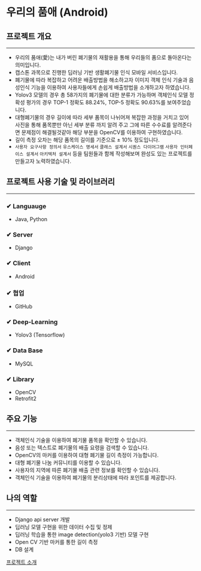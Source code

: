 # 우리의 품애 (Android)

## 프로젝트 개요

---

- 우리의 품애(愛)는 내가 버린 폐기물의 재활용을 통해 우리들의 품으로 돌아온다는 의미입니다.
- 캡스톤 과목으로 진행한 딥러닝 기반 생활폐기물 인식 모바일 서비스입니다.
- 폐기물에 따라 복잡하고 어려운 배출방법을 해소하고자 이미지 객체 인식 기술과 음성인식 기능을 이용하여 사용자들에게 손쉽게 배출방법을 소개하고자 하였습니다.
- Yolov3 모델의 경우 총 58가지의 폐기물에 대한 분류가 가능하며 객체인식 모델 정확성 평가의 경우 TOP-1 정확도 88.24%, TOP-5 정확도 90.63%를 보여주었습니다.
- 대형폐기물의 경우 길이에 따라 세부 품목이 나뉘어져 복잡한 과정을 거치고 있어 사진을 통해 품목뿐만 아닌 세부 분류 까지 알려 주고 그에 따른 수수료를 알려준다면 문제점이 해결될것같아 해당 부분을 OpenCV를 이용하여 구현하였습니다.
- 길이 측정 오차는 해당 품목의 길이를 기준으로 ± 10% 정도입니다.
- `사용자 요구사항 정의서` `유스케이스 명세서` `클래스 설계서` `시퀀스 다이어그램` `사용자 인터페이스 설계서` `아키텍처 설계서` 등을 팀원들과 함께 작성해보며 완성도 있는 프로젝트를 만들고자 노력하였습니다.

## 프로젝트 사용 기술 및 라이브러리

---

### ✔ Languauge

- Java, Python

### ✔ Server

- Django

### ✔ Client

- Android

### ✔ 협업

- GitHub

### ✔ Deep-Learning

- Yolov3 (Tensorflow)

### ✔ Data Base

- MySQL

### ✔ Library

- OpenCV
- Retrofit2

## 주요 기능

---

- 객체인식 기술을 이용하여 폐기물 품목을 확인할 수 있습니다.
- 음성 또는 텍스트로 폐기물의 배출 요령을 검색할 수 있습니다.
- OpenCV의 마커를 이용하여 대형 폐기물 길이 측정이 가능합니다.
- 대형 폐기물 나눔 커뮤니티를 이용할 수 있습니다.
- 사용자의 지역에 따른 폐기물 배출 관련 정보를 확인할 수 있습니다.
- 객체인식 기술을 이용하여 폐기물의 분리상태에 따라 포인트를 제공합니다.

## 나의 역할

---

- Django api server 개발
- 딥러닝 모델 구현을 위한 데이터 수집 및 정제
- 딥러닝 학습을 통한 image detection(yolo3 기반) 모델 구현
- Open CV 기반 마커를 통한 길이 측정
- DB 설계


[프로젝트 소개](https://foamy-kookaburra-ef9.notion.site/6908b2c2b54747c494d6f2a90c037223)

